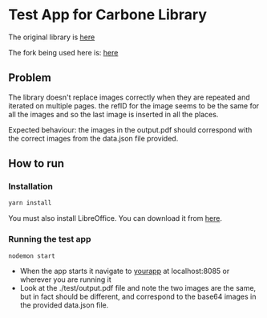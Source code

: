 # Test App for Carbone Library

The original library is [here](https://carbone.io/)

The fork being used here is: [here](https://github.com/t7tran/carbone)

## Problem

The library doesn't replace images correctly when they are repeated and iterated on multiple pages.
the refID for the image seems to be the same for all the images and so the last image is inserted in all the places.

Expected behaviour: the images in the output.pdf should correspond with the correct images from the data.json file provided.

## How to run

### Installation

```bash
yarn install
```

You must also install LibreOffice. You can download it from [here](https://www.libreoffice.org/download/download/).

### Running the test app

```bash
nodemon start
```

- When the app starts it navigate to [yourapp](http://localhost:8005) at localhost:8085 or wherever you are running it
- Look at the ./test/output.pdf file and note the two images are the same, but in fact should be different, and correspond to the base64 images in the provided data.json file.
